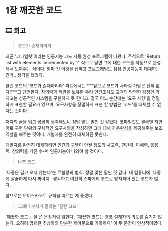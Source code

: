 # 1장 깨끗한 코드

## 🎞 회고
> 코드가 존재하리라

최근 '코파일럿'이라는 인공지능 코드 자동 완성 프로그램이 나왔다. 주석으로 'Return list with elements incremented by 1" 식으로 달면 그에 대한 코드를 자동으로 완성해서 보여주는 식이다. 얼마 전 이것을 접하고 프로그래밍도 점점 인공지능이 대체하는건가.. 생각을 했었다.

클린 코드의 '코드가 존재하리라' 파트에서는 **"앞으로 코드가 사라질 가망은 전혀 없다!"**고 단언한다. 창의력과 직관을 보유한 우리 인간조차도 고객의 막연한 감정만 가지고는 성공적인 시스템을 구현하지 못 한다고. 결국 어느 순간에는 '요구 사항'을 정밀하게 표현할 필요가 있으며, 요구사항을 정밀하게 표현 할 방법은 '코드'를 대체할 수 없다는 것이다.

저자의 글을 읽고 곰곰히 생각해보니 정말 맞는 말인 것 같았다. 코파일럿도 결국엔 자연어로 구현 단위의 구체적인 요구사항을 작성하면 그에 대해 자동완성을 제공해주는 보조 역할을 해주는 것이다. 개발자를 완전히 대체하진 못한다.

개발자를 완전히 대체하려면 인간과 구별이 안될 정도의 사고력, 판단력, 이해력, 응용력, 창의력을 가진 수-퍼 인공지능이 나와야 할 것이다.

> 나쁜 코드

'나중은 결코 오지 않는다'는 르블랑의 법칙. 정말 맞는 말인 것 같다. 내 컴퓨터에 '나중에 깔끔하게 다시 짜야지.' 생각하고 여전히 스파게티 코드로 방치되어 있는 코드가 많다.

앞으로는 보이스카우트 규칙을 따르는 게 좋겠다.

> 그레디 부치가 말하는 '클린 코드'

'깨끗한 코드는 잘 쓴 문장처럼 읽힌다', '깨끗한 코드는 결코 설계자의 의도를 숨기지 않는다. 오히려 명쾌한 추상화와 단순한 제어문으로 가득하다' 이 두 문장이 인상적이였다.